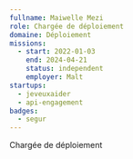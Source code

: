 ```yaml
---
fullname: Maiwelle Mezi
role: Chargée de déploiement 
domaine: Déploiement
missions:
  - start: 2022-01-03
    end: 2024-04-21
    status: independent
    employer: Malt 
startups:
  - jeveuxaider
  - api-engagement
badges:
  - segur
---
```


Chargée de déploiement 
